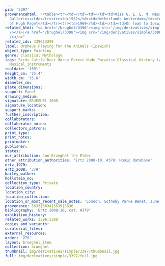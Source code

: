```yaml
---
pid: '3397'
provenancehtml: "<table><tr><td></td><td></td><td>Miss G. E. E. M. Massey</td></tr><tr><td>1962</td><td></td><td>Leger
  Galleries</td></tr><tr><td>1962</td><td>Netherlands Amsterdam</td><td>Collection
  of Hugh Paget</td></tr><tr><td>1969</td><td></td><td>On loan to Ipswich Museum</td></tr></table>"
related_html: "<a href='/brughel/3396'><img src='/img/derivatives/simple/3396/thumbnail.jpg'
  /></a>|<a href='/brughel/3398'><img src='/img/derivatives/simple/3398/thumbnail.jpg'
  /></a>"
related_ids: 3396|3398
label: Orpheus Playing for the Animals (Ipswich)
object_type: Painting
genre: Classical Mythology
tags: Birds Cattle Deer Horse Forest Nude Paradise Classical History Landscape Mythological
  Musical_instruments
realdate: '1601'
height_cm: '25.4'
width_cm: '35.6'
diameter_cm:
plate_dimensions:
support: Panel
drawing_medium:
signature: BRUEGHEL 1600
signature_location:
support_marks:
further_inscription:
collaborators:
collaborator_notes:
collectors_patrons:
print_type:
print_notes:
printmaker:
publisher:
states:
our_attribution: Jan Brueghel the Elder
other_attribution_authorities: 'Ertz 2008-10, #379, Honig database'
ertz_1979:
ertz_2008: '379'
bailey_walker:
hollstein_no:
collection_type: Private
location_country:
location_city:
location_collection:
location_or_most_recent_sale_notes: 'London, Sotheby Parke Benet, June 9, 1982, #2'
provenance: 5633|5634|5635|5636
bibliography: 'Ertz 2008-10, cat. #379'
exhibition_history:
related_works: 3396|3398
copies_and_variants:
curatorial_files:
external_resources:
order: '275'
layout: brueghel_item
collection: brueghel
thumbnail: img/derivatives/simple/3397/thumbnail.jpg
full: img/derivatives/simple/3397/full.jpg
---
```

